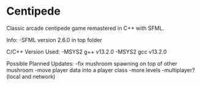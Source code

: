 # Centipede
 Classic arcade centipede game remastered in C++ with SFML.

 Info:
 -SFML version 2.6.0 in top folder

 C/C++ Version Used:
 -MSYS2 g++ v13.2.0
 -MSYS2 gcc v13.2.0


 Possible Planned Updates:
 -fix mushroom spawning on top of other mushroom
 -move player data into a player class
 -more levels
 -multiplayer? (local and network)